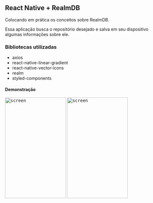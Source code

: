 ## React Native + RealmDB 
  Colocando em prática os conceitos sobre RealmDB. 
  
  Essa aplicação busca o repositório desejado e salva em seu dispositivo algumas informações sobre ele.

### Bibliotecas utilizadas
- axios
- react-native-linear-gradient
- react-native-vector-icons
- realm
- styled-components

#### Demonstração
<kbd><img src="https://github.com/viniciusmendite/PrintScreen/blob/master/realmdb/realmdb1.png" alt="screen" width="200" height="331" /></kbd>
<kbd><img src="https://github.com/viniciusmendite/PrintScreen/blob/master/realmdb/realmdb2.png" alt="screen" width="200" height="331" /></kbd>